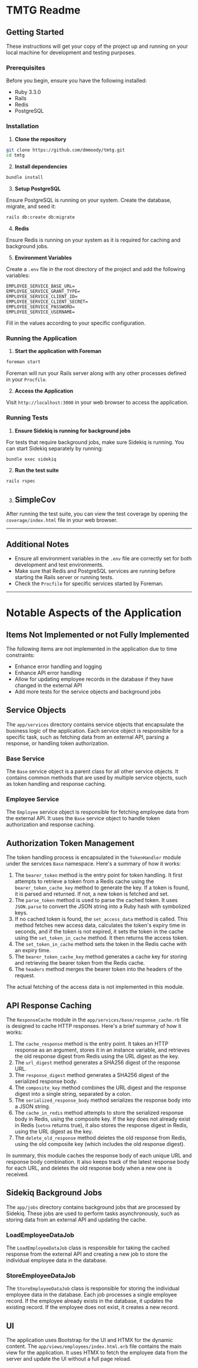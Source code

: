 # TMTG Readme

## Getting Started

These instructions will get your copy of the project up and running on your local machine for development and testing purposes.

### Prerequisites

Before you begin, ensure you have the following installed:
- Ruby 3.3.0
- Rails
- Redis
- PostgreSQL

### Installation

1. **Clone the repository**

```bash
git clone https://github.com/dmmoody/tmtg.git
cd tmtg
```

2. **Install dependencies**

```bash
bundle install
```

3. **Setup PostgreSQL**

Ensure PostgreSQL is running on your system. Create the database, migrate, and seed it:

```bash
rails db:create db:migrate
```

4. **Redis**

Ensure Redis is running on your system as it is required for caching and background jobs.

5. **Environment Variables**

Create a `.env` file in the root directory of the project and add the following variables:

```
EMPLOYEE_SERVICE_BASE_URL=
EMPLOYEE_SERVICE_GRANT_TYPE=
EMPLOYEE_SERVICE_CLIENT_ID=
EMPLOYEE_SERVICE_CLIENT_SECRET=
EMPLOYEE_SERVICE_PASSWORD=
EMPLOYEE_SERVICE_USERNAME=
```

Fill in the values according to your specific configuration.

### Running the Application

1. **Start the application with Foreman**

```bash
foreman start
```

Foreman will run your Rails server along with any other processes defined in your `Procfile`.

2. **Access the Application**

Visit `http://localhost:3000` in your web browser to access the application.

### Running Tests

1. **Ensure Sidekiq is running for background jobs**

For tests that require background jobs, make sure Sidekiq is running. You can start Sidekiq separately by running:

```bash
bundle exec sidekiq
```

2. **Run the test suite**

```bash
rails rspec
```

3. ## SimpleCov

After running the test suite, you can view the test coverage by opening the `coverage/index.html` file in your web browser.

---

## Additional Notes

- Ensure all environment variables in the `.env` file are correctly set for both development and test environments.
- Make sure that Redis and PostgreSQL services are running before starting the Rails server or running tests.
- Check the `Procfile` for specific services started by Foreman.

---

# Notable Aspects of the Application

## Items Not Implemented or not Fully Implemented

The following items are not implemented in the application due to time constraints:

- Enhance error handling and logging
- Enhance API error handling
- Allow for updating employee records in the database if they have changed in the external API
- Add more tests for the service objects and background jobs

## Service Objects

The `app/services` directory contains service objects that encapsulate the business logic of the application. Each service object is responsible for a specific task, such as fetching data from an external API, parsing a response, or handling token authorization.

### Base Service

The `Base` service object is a parent class for all other service objects. It contains common methods that are used by multiple service objects, such as token handling and response caching.

### Employee Service

The `Employee` service object is responsible for fetching employee data from the external API. It uses the `Base` service object to handle token authorization and response caching.

## Authorization Token Management

The token handling process is encapsulated in the `TokenHandler` module under the services `Base` namespace. Here's a summary of how it works:

1. The `bearer_token` method is the entry point for token handling. It first attempts to retrieve a token from a Redis cache using the `bearer_token_cache_key` method to generate the key. If a token is found, it is parsed and returned. If not, a new token is fetched and set.
2. The `parse_token` method is used to parse the cached token. It uses `JSON.parse` to convert the JSON string into a Ruby hash with symbolized keys.
3. If no cached token is found, the `set_access_data` method is called. This method fetches new access data, calculates the token's expiry time in seconds, and if the token is not expired, it sets the token in the cache using the `set_token_in_cache` method. It then returns the access token.
4. The `set_token_in_cache` method sets the token in the Redis cache with an expiry time.
5. The `bearer_token_cache_key` method generates a cache key for storing and retrieving the bearer token from the Redis cache.
6. The `headers` method merges the bearer token into the headers of the request.

The actual fetching of the access data is not implemented in this module.

## API Response Caching

The `ResponseCache` module in the `app/services/base/response_cache.rb` file is designed to cache HTTP responses. Here's a brief summary of how it works:

1. The `cache_response` method is the entry point. It takes an HTTP response as an argument, stores it in an instance variable, and retrieves the old response digest from Redis using the URL digest as the key.
2. The `url_digest` method generates a SHA256 digest of the response URL.
3. The `response_digest` method generates a SHA256 digest of the serialized response body.
4. The `composite_key` method combines the URL digest and the response digest into a single string, separated by a colon.
5. The `serialized_response_body` method serializes the response body into a JSON string.
6. The `cache_in_redis` method attempts to store the serialized response body in Redis, using the composite key. If the key does not already exist in Redis (`setnx` returns true), it also stores the response digest in Redis, using the URL digest as the key.
7. The `delete_old_response` method deletes the old response from Redis, using the old composite key (which includes the old response digest).

In summary, this module caches the response body of each unique URL and response body combination. It also keeps track of the latest response body for each URL, and deletes the old response body when a new one is received.

## Sidekiq Background Jobs

The `app/jobs` directory contains background jobs that are processed by Sidekiq. These jobs are used to perform tasks asynchronously, such as storing data from an external API and updating the cache.

### LoadEmployeeDataJob

The `LoadEmployeeDataJob` class is responsible for taking the cached response from the external API and creating a new job to store the individual employee data in the database.

### StoreEmployeeDataJob

The `StoreEmployeeDataJob` class is responsible for storing the individual employee data in the database. Each job processes a single employee record. If the employee already exists in the database, it updates the existing record. If the employee does not exist, it creates a new record.

## UI

The application uses Bootstrap for the UI and HTMX for the dynamic content. The `app/views/employees/index.html.erb` file contains the main view for the application. It uses HTMX to fetch the employee data from the server and update the UI without a full page reload.
